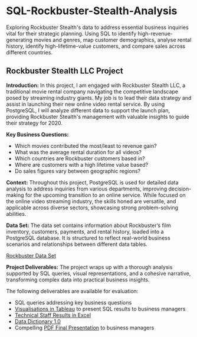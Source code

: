 # SQL-Rockbuster-Stealth-Analysis

Exploring Rockbuster Stealth's data to address essential business inquiries vital for their strategic planning. Using SQL to identify high-revenue-generating movies and genres, map customer demographics, analyse rental history, identify high-lifetime-value customers, and compare sales across different countries.

## Rockbuster Stealth LLC Project

**Introduction:** In this project, I am engaged with Rockbuster Stealth LLC, a traditional movie rental company navigating the competitive landscape posed by streaming industry giants. My job is to lead their data strategy and assist in launching their new online video rental service. By using PostgreSQL, I will analyze different data to support the launch plan, providing Rockbuster Stealth's management with valuable insights to guide their strategy for 2020.

**Key Business Questions:**

- Which movies contributed the most/least to revenue gain?
- What was the average rental duration for all videos?
- Which countries are Rockbuster customers based in?
- Where are customers with a high lifetime value based?
- Do sales figures vary between geographic regions?

**Context:** Throughout this project, PostgreSQL is used for detailed data analysis to address inquiries from various departments, improving decision-making for the upcoming transition to an online service. While focused on the online video streaming industry, the skills honed are versatile, and applicable across diverse sectors, showcasing strong problem-solving abilities.

**Data Set:** The data set contains information about Rockbuster’s film inventory, customers, payments, and rental history, loaded into a PostgreSQL database. It is structured to reflect real-world business scenarios and relationships between different data tables.

[Rockbuster Data Set](http://www.postgresqltutorial.com/wp-content/uploads/2019/05/dvdrental.zip)

**Project Deliverables:** The project wraps up with a thorough analysis supported by SQL queries, visual representations, and a cohesive narrative, transforming complex data into practical business insights.

The following deliverables are available for evaluation:
- SQL queries addressing key business questions
- [Visualisations in Tableau](https://public.tableau.com/app/profile/giada.griso/viz/Rockbuster_Stealth_Project/Top20countries) to present SQL results to business managers
- [Technical Staff Results in Excel](/Technical_Staff_Results.xlsx)
- [Data Dictionary 1.0](/Data_Dictionary_1.0.pdf)
- Compelling [PDF Final Presentation](/Rockbuster_Stealth_Final_Presentation.pdf) to business managers
